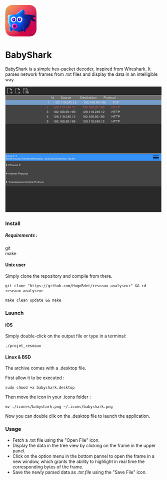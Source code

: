 <img src="https://github.com/HugoRdet/reseaux_analyseur/blob/main/icones/babyshark.png" width="100" height="100"></img>
# BabyShark
BabyShark is a simple hex-packet decoder, inspired from Wireshark.
It parses network frames from .txt files and display the data in an intelligible way.

<img src="https://github.com/HugoRdet/reseaux_analyseur/blob/main/screenshots/screen_shot_1.png" width="500" height="400"></img>

### Install
##### Requirements :  
git  
make
#### Unix user
Simply clone the repository and compile from there.
```
git clone "https://github.com/HugoRdet/reseaux_analyseur" && cd reseaux_analyseur 
```
```
make clean update && make
```
### Launch
#### iOS
Simply double-click on the output file or type in a terminal:
```
./projet_reseaux
```
#### Linux & BSD
The archive comes with a .desktop file.

First allow it to be executed : 
```
sudo chmod +x babyshark.desktop
```
Then move the icon in your .icons folder :
```
mv ./icones/babyshark.png ~/.icons/babyshark.png
```
Now you can double clik on the .desktop file to launch the application.
### Usage 
* Fetch a .txt file using the "Open File" icon.
* Display the data in the tree view by clicking on the frame in the upper panel.
* Click on the option menu in the bottom pannel to open the frame in a new window,
which grants the ability to highlight in real time the corresponding bytes of the frame.
* Save the newly parsed data as *.txt file* using the "Save File" icon.
